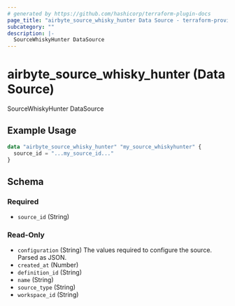 ```yaml
---
# generated by https://github.com/hashicorp/terraform-plugin-docs
page_title: "airbyte_source_whisky_hunter Data Source - terraform-provider-airbyte"
subcategory: ""
description: |-
  SourceWhiskyHunter DataSource
---
```


# airbyte_source_whisky_hunter (Data Source)

SourceWhiskyHunter DataSource

## Example Usage

```terraform
data "airbyte_source_whisky_hunter" "my_source_whiskyhunter" {
  source_id = "...my_source_id..."
}
```

<!-- schema generated by tfplugindocs -->
## Schema

### Required

- `source_id` (String)

### Read-Only

- `configuration` (String) The values required to configure the source. Parsed as JSON.
- `created_at` (Number)
- `definition_id` (String)
- `name` (String)
- `source_type` (String)
- `workspace_id` (String)
